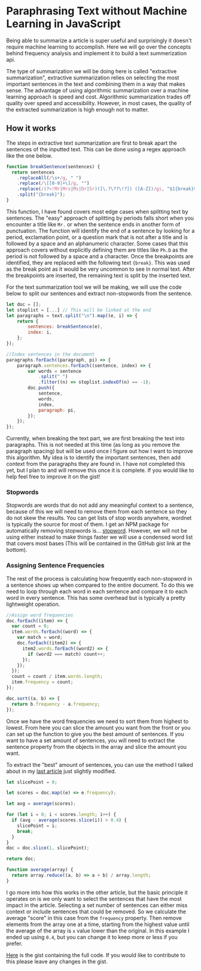 # Paraphrasing Text without Machine Learning in JavaScript

Being able to summarize a article is super useful and surprisingly it doesn't require machine learning to accomplish. Here we will go over the concepts behind frequency analysis and implement it to build a text summerization api.

The type of summarization we will be doing here is called "extractive summarization", extractive summarization relies on selecting the most important sentences in the text and combining them in a way that makes sense. The advantage of using algorithmic summarization over a machine learning approach is speed and cost. Algorithmic summarization trades off quality over speed and accessibility. However, in most cases, the quality of the extracted summarization is high enough not to matter.

## How it works

The steps in extractive text summarization are first to break apart the sentences of the inputted text. This can be done using a regex approach like the one below.

```javascript
function breakSentence(sentences) {
  return sentences
    .replaceAll(/\s+/g, " ")
    .replace(/\[[0-9]+\]/g, "")
    .replace(/(?<!Mr|Mrs|Ms|Dr|Sr)([\.?\??\!?]) ([A-Z])/gi, "$1{break}$2")
    .split("{break}");
}
```

This function, I have found covers most edge cases when splitting text by sentences. The "easy" approach of splitting by periods falls short when you encounter a title like `Mr.` or when the sentence ends in another form of punctuation. The function will identify the end of a sentence by looking for a period, exclamation point, or a question mark that is not after a title and is followed by a space and an alphanumeric character. Some cases that this approach covers without explicitly defining them are titles like `Ph.D` as the period is not followed by a space and a character. Once the breakpoints are identified, they are replaced with the following text `{break}`. This was used as the break point as it would be very uncommon to see in normal text. After the breakpoints are inserted, the remaining text is split by the inserted text.

For the text summarization tool we will be making, we will use the code below to split our sentences and extract non-stopwords from the sentence.

```javascript
let doc = [];
let stoplist = [...] // This will be linked at the end
let paragraphs = text.split("\n").map((e, i) => {
    return {
        sentences: breakSentence(e),
        index: i,
    };
});

//Index sentences in the document
paragraphs.forEach((paragraph, pi) => {
    paragraph.sentences.forEach((sentence, index) => {
        var words = sentence
            .split(" ")
            .filter((n) => stoplist.indexOf(n) == -1);
        doc.push({
            sentence,
            words,
            index,
            paragraph: pi,
        });
    });
});
```

Currently, when breaking the text part, we are first breaking the text into paragraphs. This is not needed at this time (as long as you remove the paragraph spacing) but will be used once I figure out how I want to improve this algorithm. My idea is to identify the important sentences, then add context from the paragraphs they are found in. I have not completed this yet, but I plan to and will remove this once it is complete. If you would like to help feel free to improve it on the gist!

### Stopwords

Stopwords are words that do not add any meaningful context to a sentence, because of this we will need to remove them from each sentence so they do not skew the results. You can get lists of stop words anywhere, wordnet is typically the source for most of them. I get an NPM package for automatically removing stopwords is... [stopword](https://www.npmjs.com/package/stopword "Stopword"). However, we will not be using either instead to make things faster we will use a condensed word list that covers most bases (This will be contained in the GitHub gist link at the bottom).

### Assigning Sentence Frequencies

The rest of the process is calculating how frequently each non-stopword in a sentence shows up when compared to the entire document. To do this we need to loop through each word in each sentence and compare it to each word in every sentence. This has some overhead but is typically a pretty lightweight operation.

```javascript
//Assign word frequencies
doc.forEach((item) => {
  var count = 0;
  item.words.forEach((word) => {
    var match = word;
    doc.forEach((item2) => {
      item2.words.forEach((word2) => {
        if (word2 === match) count++;
      });
    });
  });
  count = count / item.words.length;
  item.frequency = count;
});

doc.sort((a, b) => {
  return b.frequency - a.frequency;
});
```

Once we have the word frequencies we need to sort them from highest to lowest. From here you can slice the amount you want from the front or you can set up the function to give you the best amount of sentences. If you want to have a set amount of sentences, you will need to extract the sentence property from the objects in the array and slice the amount you want.

To extract the "best" amount of sentences, you can use the method I talked about in my [last article](https://decode.sh/redirecting-users-to-the-correct-page-after-a-404-error) just slightly modified.

```javascript
let slicePoint = 0;

let scores = doc.map((e) => e.frequency);

let avg = average(scores);

for (let i = 0; i < scores.length; i++) {
  if (avg - average(scores.slice(i)) > 0.4) {
    slicePoint = i;
    break;
  }
}
doc = doc.slice(1, slicePoint);

return doc;
```

```javascript
function average(array) {
  return array.reduce((a, b) => a + b) / array.length;
}
```

I go more into how this works in the other article, but the basic principle it operates on is we only want to select the sentences that have the most impact in the article. Selecting a set number of sentences can either miss context or include sentences that could be removed. So we calculate the average "score" in this case from the `frequency` property. Then remove elements from the array one at a time, starting from the highest value until the average of the array is `x` value lower than the original. In this example I ended up using `0.4`, but you can change it to keep more or less if you prefer.

[Here](https://gist.github.com/lakefox/f67e5c34ddbcafde2a4c5f030db55a70) is the gist containing the full code. If you would like to contribute to this please leave any changes in the gist.
